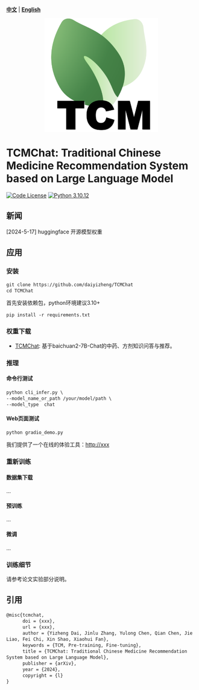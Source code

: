 [**中文**](./README_ZH.md) | [**English**](./README.md)

<p align="center" width="100%">
<a href="https://github.com/daiyizheng/TCMChat" target="_blank"><img src="assets/logo.png" alt="TCMChat" style="width: 25%; min-width: 300px; display: block; margin: auto;"></a>
</p>

# TCMChat: Traditional Chinese Medicine Recommendation System based on Large Language Model

[![Code License](https://img.shields.io/badge/Code%20License-Apache_2.0-green.svg)](https://github.com/SCIR-HI/Huatuo-Llama-Med-Chinese/blob/main/LICENSE) [![Python 3.10.12](https://img.shields.io/badge/python-3.10.12-blue.svg)](https://www.python.org/downloads/release/python-390/)

## 新闻

[2024-5-17] huggingface 开源模型权重

## 应用

### 安装

```
git clone https://github.com/daiyizheng/TCMChat
cd TCMChat
```

首先安装依赖包，python环境建议3.10+

```
pip install -r requirements.txt
```

### 权重下载

- [TCMChat](https://huggingface.co/daiyizheng/TCMChat): 基于baichuan2-7B-Chat的中药、方剂知识问答与推荐。

### 推理

#### 命令行测试

```
python cli_infer.py \
--model_name_or_path /your/model/path \
--model_type  chat
```

#### Web页面测试

```
python gradio_demo.py
```

我们提供了一个在线的体验工具：[http://xxx](http://xxx)


### 重新训练

#### 数据集下载

...

#### 预训练

...

#### 微调

...

### 训练细节

请参考论文实验部分说明。

## 引用

```
@misc{tcmchat,
      doi = {xxx},
      url = {xxx},
      author = {Yizheng Dai, Jinlu Zhang, Yulong Chen, Qian Chen, Jie Liao, Fei Chi, Xin Shao, Xiaohui Fan},
      keywords = {TCM, Pre-training, Fine-tuning},
      title = {TCMChat: Traditional Chinese Medicine Recommendation System based on Large Language Model},
      publisher = {arXiv},
      year = {2024},
      copyright = {l}
}
```

